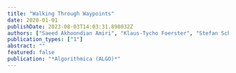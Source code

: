 ```yaml
---
title: "Walking Through Waypoints"
date: 2020-01-01
publishDate: 2023-08-03T14:03:31.898032Z
authors: ["Saeed Akhoondian Amiri", "Klaus-Tycho Foerster", "Stefan Schmid"]
publication_types: ["1"]
abstract: ""
featured: false
publication: "*Algorithmica (ALGO)*"
---
```


